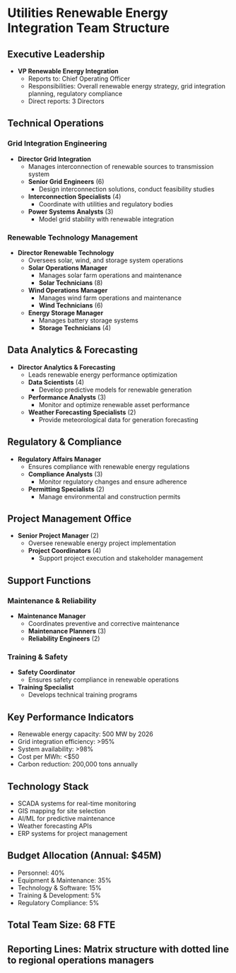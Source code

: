 # Utilities Renewable Energy Integration Team Structure

## Executive Leadership
- **VP Renewable Energy Integration**
  - Reports to: Chief Operating Officer
  - Responsibilities: Overall renewable energy strategy, grid integration planning, regulatory compliance
  - Direct reports: 3 Directors

## Technical Operations
### Grid Integration Engineering
- **Director Grid Integration**
  - Manages interconnection of renewable sources to transmission system
  - **Senior Grid Engineers** (6)
    - Design interconnection solutions, conduct feasibility studies
  - **Interconnection Specialists** (4)
    - Coordinate with utilities and regulatory bodies
  - **Power Systems Analysts** (3)
    - Model grid stability with renewable integration

### Renewable Technology Management
- **Director Renewable Technology**
  - Oversees solar, wind, and storage system operations
  - **Solar Operations Manager**
    - Manages solar farm operations and maintenance
    - **Solar Technicians** (8)
  - **Wind Operations Manager**
    - Manages wind farm operations and maintenance
    - **Wind Technicians** (6)
  - **Energy Storage Manager**
    - Manages battery storage systems
    - **Storage Technicians** (4)

## Data Analytics & Forecasting
- **Director Analytics & Forecasting**
  - Leads renewable energy performance optimization
  - **Data Scientists** (4)
    - Develop predictive models for renewable generation
  - **Performance Analysts** (3)
    - Monitor and optimize renewable asset performance
  - **Weather Forecasting Specialists** (2)
    - Provide meteorological data for generation forecasting

## Regulatory & Compliance
- **Regulatory Affairs Manager**
  - Ensures compliance with renewable energy regulations
  - **Compliance Analysts** (3)
    - Monitor regulatory changes and ensure adherence
  - **Permitting Specialists** (2)
    - Manage environmental and construction permits

## Project Management Office
- **Senior Project Manager** (2)
  - Oversee renewable energy project implementation
  - **Project Coordinators** (4)
    - Support project execution and stakeholder management

## Support Functions
### Maintenance & Reliability
- **Maintenance Manager**
  - Coordinates preventive and corrective maintenance
  - **Maintenance Planners** (3)
  - **Reliability Engineers** (2)

### Training & Safety
- **Safety Coordinator**
  - Ensures safety compliance in renewable operations
- **Training Specialist**
  - Develops technical training programs

## Key Performance Indicators
- Renewable energy capacity: 500 MW by 2026
- Grid integration efficiency: >95%
- System availability: >98%
- Cost per MWh: <$50
- Carbon reduction: 200,000 tons annually

## Technology Stack
- SCADA systems for real-time monitoring
- GIS mapping for site selection
- AI/ML for predictive maintenance
- Weather forecasting APIs
- ERP systems for project management

## Budget Allocation (Annual: $45M)
- Personnel: 40%
- Equipment & Maintenance: 35%
- Technology & Software: 15%
- Training & Development: 5%
- Regulatory Compliance: 5%

## Total Team Size: 68 FTE
## Reporting Lines: Matrix structure with dotted line to regional operations managers